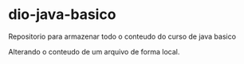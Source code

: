 # dio-java-basico
Repositorio para armazenar todo o conteudo do curso de java basico

Alterando o conteudo de um arquivo de forma local.